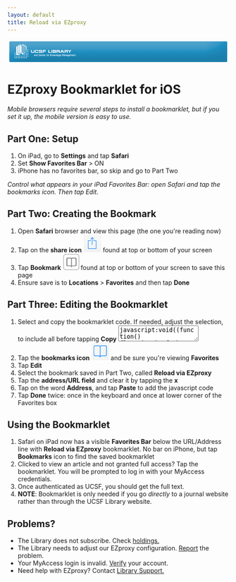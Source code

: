 ```yaml
---
layout: default
title: Reload via EZproxy
---
```

 [![UCSF Library](img/ucsf_header_basic.png)](http://www.library.ucsf.edu/)

# EZproxy Bookmarklet for iOS
*Mobile browsers require several steps to install a bookmarklet, but if you set it up, the mobile version is easy to use.*

## Part One: Setup
1. On iPad, go to **Settings** and tap **Safari**
2. Set **Show Favorites Bar** > ON
3. iPhone has no favorites bar, so skip and go to Part Two

*Control what appears in your iPad Favorites Bar: open Safari and tap the bookmarks icon. Then tap Edit.*

## Part Two: Creating the Bookmark
1. Open **Safari** browser and view this page (the one you're reading now)
2. Tap on the **share icon** ![share icon](img/share-icon.png) found at top or bottom of your screen
3. Tap **Bookmark** ![bookmark icon](img/bookmark-icon-box.png) found at top or bottom of your screen to save this page
4. Ensure save is to **Locations** > **Favorites** and then tap **Done**

## Part Three: Editing the Bookmarklet

1. Select and copy the bookmarklet code. If needed, adjust the selection, to include all before tapping **Copy**
	<textarea readonly="readonly">javascript:void((function(){location.href='https://ucsf.idm.oclc.org/login?qurl='+encodeURIComponent(location.href);})());</textarea>
2. Tap the **bookmarks icon** ![bookmark no text](img/bookmark-icon.png) and be sure you're viewing **Favorites**
3. Tap **Edit**
4. Select the bookmark saved in Part Two, called **Reload via EZproxy**
5. Tap the **address/URL field** and clear it by tapping the **x**
6. Tap on the word **Address**, and tap **Paste** to add the javascript code
7. Tap **Done** twice: once in the keyboard and once at lower corner of the Favorites box

## Using the Bookmarklet
1. Safari on iPad now has a visible **Favorites Bar** below the URL/Address line with **Reload via EZproxy** bookmarklet. No bar on iPhone, but tap **Bookmarks** icon to find the saved bookmarklet
2. Clicked to view an article and not granted full access? Tap the bookmarklet. You will be prompted to log in with your MyAccess credentials.
3. Once authenticated as UCSF, you should get the full text.
4. **NOTE**: Bookmarklet is only needed if you go *directly* to a journal website rather than through the UCSF Library website.

## Problems?
-	The Library does not subscribe. Check [holdings.](http://ucsf.worldcat.org/m/)
-	The Library needs to adjust our EZproxy configuration. [Report](http://m.ucsf.edu/#/library/help) the problem.
-	Your MyAccess login is invalid. [Verify](https://myaccess.ucsf.edu/) your account.
-	Need help with EZproxy? Contact [Library Support.](http://m.ucsf.edu/#/library/help)